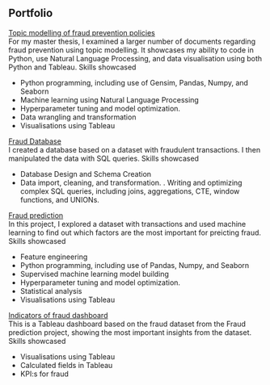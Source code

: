 ## Portfolio

[Topic modelling of fraud prevention policies](./topicmodelling.html) <br>
For my master thesis, I examined a larger number of documents regarding fraud prevention using topic modelling. It showcases my ability to code in Python, use Natural Language Processing, and data visualisation using both Python and Tableau.
Skills showcased
- Python programming, including use of Gensim, Pandas, Numpy, and Seaborn
- Machine learning using Natural Language Processing
- Hyperparameter tuning and model optimization.
- Data wrangling and transformation
- Visualisations using Tableau 

[Fraud Database](./SQL_project.md) <br>
I created a database based on a dataset with fraudulent transactions. I then manipulated the data with SQL queries.
Skills showcased
- Database Design and Schema Creation
- Data import, cleaning, and transformation.
. Writing and optimizing complex SQL queries, including joins, aggregations, CTE, window functions, and UNIONs.

[Fraud prediction](./supervisedml.html) <br>
In this project, I explored a dataset with transactions and used machine learning to find out which factors are the most important for preicting fraud.
Skills showcased
- Feature engineering
- Python programming, including use of Pandas, Numpy, and Seaborn
- Supervised machine learning model building
- Hyperparameter tuning and model optimization.
- Statistical analysis
- Visualisations using Tableau

[Indicators of fraud dashboard](https://public.tableau.com/views/supervisedexploration/Instrumentpanel7?:language=sv-SE&publish=yes&:sid=&:display_count=n&:origin=viz_share_link&:device=desktop) <br>
This is a Tableau dashboard based on the fraud dataset from the Fraud prediction project, showing the most important insights from the dataset.
Skills showcased
- Visualisations using Tableau
- Calculated fields in Tableau
- KPI:s for fraud
